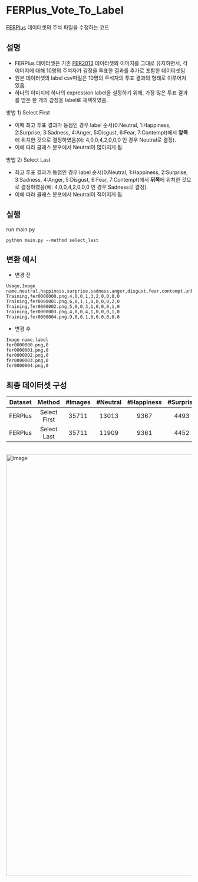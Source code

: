 # FERPlus_Vote_To_Label
[FERPlus](https://github.com/microsoft/FERPlus) 데이터셋의 주석 파일을 수정하는 코드

## 설명
- FERPlus 데이터셋은 기존 [FER2013](https://www.kaggle.com/datasets/msambare/fer2013) 데이터셋의 이미지를 그대로 유지하면서, 각 이미지에 대해 10명의 주석자가 감정을 투표한 결과를 추가로 포함한 데이터셋임
- 원본 데이터셋의 label csv파일은 10명의 주석자의 투표 결과의 형태로 이루어져 있음.
- 하나의 이미지에 하나의 expression label을 설정하기 위해, 가장 많은 투표 결과를 받은 한 개의 감정을 label로 채택하였음.

방법 1) Select First
- 이때 최고 투표 결과가 동점인 경우 label 순서(0:Neutral, 1:Happiness, 2:Surprise, 3:Sadness, 4:Anger, 5:Disgust, 6:Fear, 7:Contempt)에서 **앞쪽**에 위치한 것으로 결정하였음(예: 4,0,0,4,2,0,0,0 인 경우 Neutral로 결정).
- 이에 따라 클래스 분포에서 Neutral이 많아지게 됨.

방법 2) Select Last
- 최고 투표 결과가 동점인 경우 label 순서(0:Neutral, 1:Happiness, 2:Surprise, 3:Sadness, 4:Anger, 5:Disgust, 6:Fear, 7:Contempt)에서 **뒤쪽**에 위치한 것으로 결정하였음(예: 4,0,0,4,2,0,0,0 인 경우 Sadness로 결정).
- 이에 따라 클래스 분포에서 Neutral이 적어지게 됨.


## 실행
run main.py
```
python main.py --method select_last
```


## 변환 예시
- 변경 전
```
Usage,Image name,neutral,happiness,surprise,sadness,anger,disgust,fear,contempt,unknown,NF
Training,fer0000000.png,4,0,0,1,3,2,0,0,0,0
Training,fer0000001.png,6,0,1,1,0,0,0,0,2,0
Training,fer0000002.png,5,0,0,3,1,0,0,0,1,0
Training,fer0000003.png,4,0,0,4,1,0,0,0,1,0
Training,fer0000004.png,9,0,0,1,0,0,0,0,0,0
```

- 변경 후
```
Image name,label
fer0000000.png,0
fer0000001.png,0
fer0000002.png,0
fer0000003.png,0
fer0000004.png,0
```


## 최종 데이터셋 구성

| **Dataset** | **Method** | **#Images** | **#Neutral** | **#Happiness** | **#Surprise** | **#Sadness** | **#Anger** | **#Disgust** | **#Fear** | **#Contempt** |
| :---------: | :--------: | :---------: | :----------: | :------------: | :-----------: | :----------: | :--------: | :----------: | :-------: | :-----------: |
| FERPlus     | Select First | 35711       | 13013        | 9367           | 4493          | 4415         | 3124       | 253          | 825       | 221           |
| FERPlus     | Select Last  | 35711       | 11909        | 9361           | 4452          | 4903         | 3343       | 351          | 1062      | 330           |

<br>

<img width="1144" alt="image" src="https://github.com/user-attachments/assets/b5e7f71c-b3cb-4030-9e9f-a094c991cd66" />


